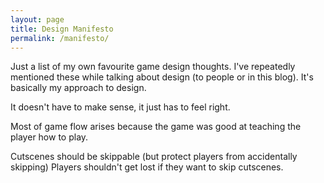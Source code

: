 ```yaml
---
layout: page
title: Design Manifesto
permalink: /manifesto/
---
```

Just a list of my own favourite game design thoughts.
I've repeatedly mentioned these while talking about design (to people or in this blog).
It's basically my approach to design.

It doesn't have to make sense, it just has to feel right.

Most of game flow arises because the game was good at teaching the player how to play.

Cutscenes should be skippable (but protect players from accidentally skipping)
Players shouldn't get lost if they want to skip cutscenes. 